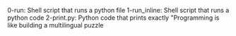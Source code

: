 0-run: Shell script that runs a python file 
1-run_inline: Shell script that runs a python code
2-print.py: Python code that prints exactly "Programming is like building a multilingual puzzle

